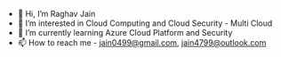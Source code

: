 - 👋 Hi, I’m Raghav Jain
- 👀 I’m interested in Cloud Computing and Cloud Security - Multi Cloud
- 🌱 I’m currently learning Azure Cloud Platform and Security
- 📫 How to reach me - jain0499@gmail.com, jain4799@outlook.com

<!---
Raghav0499/Raghav0499 is a ✨ special ✨ repository because its `README.md` (this file) appears on your GitHub profile.
You can click the Preview link to take a look at your changes.
--->
